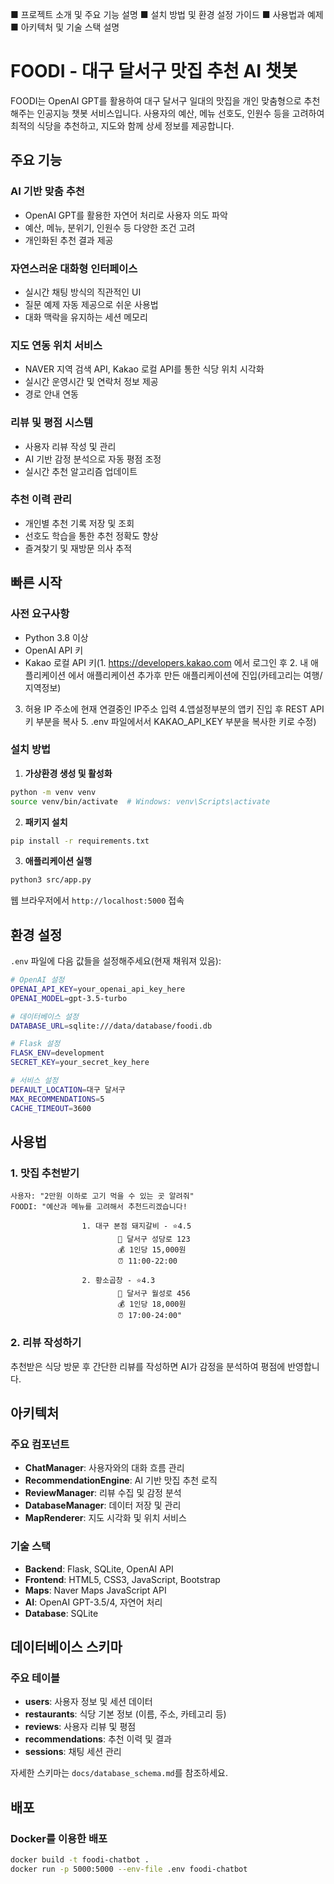 ■ 프로젝트 소개 및 주요 기능 설명
■ 설치 방법 및 환경 설정 가이드
■ 사용법과 예제
■ 아키텍처 및 기술 스택 설명

# FOODI - 대구 달서구 맛집 추천 AI 챗봇

FOODI는 OpenAI GPT를 활용하여 대구 달서구 일대의 맛집을 개인 맞춤형으로 추천해주는 인공지능 챗봇 서비스입니다. 
사용자의 예산, 메뉴 선호도, 인원수 등을 고려하여 최적의 식당을 추천하고, 지도와 함께 상세 정보를 제공합니다.

## 주요 기능

### AI 기반 맞춤 추천
- OpenAI GPT를 활용한 자연어 처리로 사용자 의도 파악
- 예산, 메뉴, 분위기, 인원수 등 다양한 조건 고려
- 개인화된 추천 결과 제공

### 자연스러운 대화형 인터페이스
- 실시간 채팅 방식의 직관적인 UI
- 질문 예제 자동 제공으로 쉬운 사용법
- 대화 맥락을 유지하는 세션 메모리

### 지도 연동 위치 서비스
- NAVER 지역 검색 API, Kakao 로컬 API를 통한 식당 위치 시각화
- 실시간 운영시간 및 연락처 정보 제공
- 경로 안내 연동

### 리뷰 및 평점 시스템
- 사용자 리뷰 작성 및 관리
- AI 기반 감정 분석으로 자동 평점 조정
- 실시간 추천 알고리즘 업데이트

### 추천 이력 관리
- 개인별 추천 기록 저장 및 조회
- 선호도 학습을 통한 추천 정확도 향상
- 즐겨찾기 및 재방문 의사 추적

## 빠른 시작

### 사전 요구사항
- Python 3.8 이상
- OpenAI API 키
- Kakao 로컬 API 키(1. https://developers.kakao.com 에서 로그인 후 2. 내 애플리케이션 에서 애플리케이션 추가후 만든 애플리케이션에 진입(카테고리는 여행/지역정보)
 3. 허용 IP 주소에 현재 연결중인 IP주소 입력 4.앱설정부분의 앱키 진입 후 REST API 키 부분을 복사 5. .env 파일에서서 KAKAO_API_KEY 부분을 복사한 키로 수정)

### 설치 방법

1. **가상환경 생성 및 활성화**
```bash
python -m venv venv
source venv/bin/activate  # Windows: venv\Scripts\activate
```

2. **패키지 설치**
```bash
pip install -r requirements.txt
```

3. **애플리케이션 실행**
```bash
python3 src/app.py
```

웹 브라우저에서 `http://localhost:5000` 접속

## 환경 설정

`.env` 파일에 다음 값들을 설정해주세요(현재 채워져 있음):

```bash
# OpenAI 설정
OPENAI_API_KEY=your_openai_api_key_here
OPENAI_MODEL=gpt-3.5-turbo

# 데이터베이스 설정
DATABASE_URL=sqlite:///data/database/foodi.db

# Flask 설정
FLASK_ENV=development
SECRET_KEY=your_secret_key_here

# 서비스 설정
DEFAULT_LOCATION=대구 달서구
MAX_RECOMMENDATIONS=5
CACHE_TIMEOUT=3600
```

## 사용법

### 1. 맛집 추천받기
```
사용자: "2만원 이하로 고기 먹을 수 있는 곳 알려줘"
FOODI: "예산과 메뉴를 고려해서 추천드리겠습니다!
				
				1. 대구 본점 돼지갈비 - ⭐4.5
						📍 달서구 성당로 123
						💰 1인당 15,000원
						⏰ 11:00-22:00
				
				2. 황소곱창 - ⭐4.3
						📍 달서구 월성로 456
						💰 1인당 18,000원
						⏰ 17:00-24:00"
```

### 2. 리뷰 작성하기
추천받은 식당 방문 후 간단한 리뷰를 작성하면 AI가 감정을 분석하여 평점에 반영합니다.


## 아키텍처

### 주요 컴포넌트
- **ChatManager**: 사용자와의 대화 흐름 관리
- **RecommendationEngine**: AI 기반 맛집 추천 로직
- **ReviewManager**: 리뷰 수집 및 감정 분석
- **DatabaseManager**: 데이터 저장 및 관리
- **MapRenderer**: 지도 시각화 및 위치 서비스

### 기술 스택
- **Backend**: Flask, SQLite, OpenAI API
- **Frontend**: HTML5, CSS3, JavaScript, Bootstrap
- **Maps**: Naver Maps JavaScript API
- **AI**: OpenAI GPT-3.5/4, 자연어 처리
- **Database**: SQLite


## 데이터베이스 스키마

### 주요 테이블
- **users**: 사용자 정보 및 세션 데이터
- **restaurants**: 식당 기본 정보 (이름, 주소, 카테고리 등)
- **reviews**: 사용자 리뷰 및 평점
- **recommendations**: 추천 이력 및 결과
- **sessions**: 채팅 세션 관리

자세한 스키마는 `docs/database_schema.md`를 참조하세요.

## 배포

### Docker를 이용한 배포
```bash
docker build -t foodi-chatbot .
docker run -p 5000:5000 --env-file .env foodi-chatbot
```